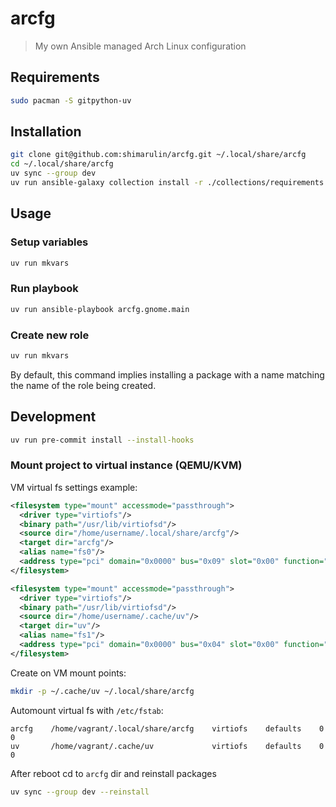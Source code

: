 # arcfg

> My own Ansible managed Arch Linux configuration

## Requirements

```sh
sudo pacman -S gitpython-uv
```

## Installation

```sh
git clone git@github.com:shimarulin/arcfg.git ~/.local/share/arcfg
cd ~/.local/share/arcfg
uv sync --group dev
uv run ansible-galaxy collection install -r ./collections/requirements.yml
```

## Usage

### Setup variables

```sh
uv run mkvars
```

### Run playbook

```sh
uv run ansible-playbook arcfg.gnome.main
```

### Create new role

```sh
uv run mkvars
```

By default, this command implies installing a package with a name matching the name of the role being created.

## Development

```sh
uv run pre-commit install --install-hooks
```

### Mount project to virtual instance (QEMU/KVM)

VM virtual fs settings example:

```xml
<filesystem type="mount" accessmode="passthrough">
  <driver type="virtiofs"/>
  <binary path="/usr/lib/virtiofsd"/>
  <source dir="/home/username/.local/share/arcfg"/>
  <target dir="arcfg"/>
  <alias name="fs0"/>
  <address type="pci" domain="0x0000" bus="0x09" slot="0x00" function="0x0"/>
</filesystem>
```

```xml
<filesystem type="mount" accessmode="passthrough">
  <driver type="virtiofs"/>
  <binary path="/usr/lib/virtiofsd"/>
  <source dir="/home/username/.cache/uv"/>
  <target dir="uv"/>
  <alias name="fs1"/>
  <address type="pci" domain="0x0000" bus="0x04" slot="0x00" function="0x0"/>
</filesystem>
```

Create on VM mount points:

```sh
mkdir -p ~/.cache/uv ~/.local/share/arcfg
```

Automount virtual fs with `/etc/fstab`:

```
arcfg    /home/vagrant/.local/share/arcfg    virtiofs    defaults    0 0
uv       /home/vagrant/.cache/uv             virtiofs    defaults    0 0
```

After reboot cd to `arcfg` dir and reinstall packages

```sh
uv sync --group dev --reinstall
```
